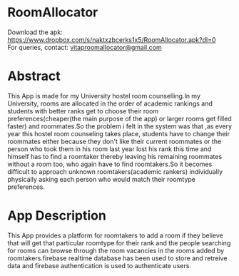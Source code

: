 # RoomAllocator
Download the apk: https://www.dropbox.com/s/naktxzbcerks1x5/RoomAllocator.apk?dl=0  
For queries, contact: vitaproomallocator@gmail.com

# Abstract
This App is made for my University hostel room counselling.In my University, rooms are allocated in the order of academic rankings and students with better ranks get to choose their room preferences(cheaper(the main purpose of the app) or larger rooms get filled faster) and roommates.So the problem i felt in the system was that ,as every year this hostel room counseling takes place, students have to change their roommates either because they don't like their current roommates or  the person who took them in his room last year lost his rank this time and himself has to find a roomtaker thereby leaving his remaining roommates without a room too, who again have to find roomtakers.So it becomes difficult to approach unknown roomtakers(academic rankers) individually physically asking each person who would match their roomtype preferences.

# App Description
This App provides a platform for roomtakers to add a room if they believe that will get that particular roomtype for their rank and the people searching for rooms can browse through the room vacancies in the rooms added by roomtakers.firebase realtime database has been used to store and retreive data and firebase authentication is used to authenticate users.
